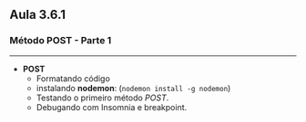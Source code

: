 ## Aula 3.6.1
### Método POST - Parte 1
---
- **POST**
	- Formatando código
	- instalando **nodemon**: (`nodemon install -g nodemon`)
	- Testando o primeiro método *POST*.
	- Debugando com Insomnia e breakpoint.
